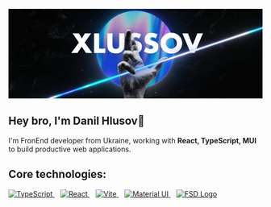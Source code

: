 <p align="center">
  <img src="./assets/github-banner-v3.gif" alt="Header" />
</p>

## Hey bro, I'm Danil Hlusov👋

I'm FronEnd developer from Ukraine, working with **React, TypeScript, MUI** to build productive web applications.

## Core technologies:

<p align="left">
  <a href="https://www.typescriptlang.org/" target="_blank" rel="noreferrer">
    <img src="https://raw.githubusercontent.com/danielcranney/readme-generator/main/public/icons/skills/typescript-colored.svg" width="36" height="36" alt="TypeScript" />
  </a>&nbsp;&nbsp;
  <a href="https://reactjs.org/" target="_blank" rel="noreferrer">
    <img src="https://raw.githubusercontent.com/danielcranney/readme-generator/main/public/icons/skills/react-colored.svg" width="36" height="36" alt="React" />
  </a>&nbsp;&nbsp;
  <a href="https://vitejs.dev/" target="_blank" rel="noreferrer">
    <img src="https://raw.githubusercontent.com/danielcranney/readme-generator/main/public/icons/skills/vite-colored.svg" width="36" height="36" alt="Vite" />
  </a>&nbsp;&nbsp;
  <a href="https://mui.com/" target="_blank" rel="noreferrer">
    <img src="https://raw.githubusercontent.com/danielcranney/readme-generator/main/public/icons/skills/materialui-colored.svg" width="36" height="36" alt="Material UI" />
  </a>&nbsp;&nbsp;
  <a href="https://feature-sliced.design/docs" target="_blank" rel="noreferrer">
    <img src="https://feature-sliced.design/ru/img/brand/logo-primary.png" alt="FSD Logo" width="auto" height="32" />
  </a>
</p>


<!-- <div align="center">
  <img src="./assets/github-banner-v3.gif" alt="Welcome to my GitHub profile" />
</div>


<h1 align="center">Hey bro, I'm Danil Hlusov</h1> -->

<!--  
<p align="center">
  Passionate developer from Ukraine, working with <strong>React, TypeScript, MUI</strong> to build productive web applications.
</p> 


<div align="center">
  <img src="https://your-gif-link.com/developer.gif" alt="Coding gif" width="500px" />
</div> 

---
 
### 🛠️ Main technologies

<p align="center">
  <img src="https://img.shields.io/badge/React-20232A?style=for-the-badge&logo=react&logoColor=61DAFB" alt="React Badge" />
  <img src="https://img.shields.io/badge/TypeScript-007ACC?style=for-the-badge&logo=typescript&logoColor=white" alt="TypeScript Badge" />
  <img src="https://img.shields.io/badge/MUI-007FFF?style=for-the-badge&logo=mui&logoColor=white" alt="MUI Badge" />

</p>

---

### 🔥 What I’m Currently Working On

- Building scalable web applications using **React** and **MUI**.
- Creating dynamic UI components with **TypeScript**.
- Exploring new front-end technologies to optimize performance.

---

### ✨ Fun Facts

- I love solving challenging problems and optimizing user experiences.
- Big fan of **design systems** and creating reusable components.
- Always learning new technologies to stay updated!

---

### 📈 GitHub Stats

<div align="center">
  <img src="https://github-readme-stats.vercel.app/api?username=your-username&show_icons=true&theme=radical" alt="Danil's GitHub Stats" />
</div>

---

### 🌍 Let's Connect

<p align="center">
  <a href="https://www.linkedin.com/in/your-profile/"><img src="https://img.shields.io/badge/LinkedIn-0A66C2?style=for-the-badge&logo=linkedin&logoColor=white" alt="LinkedIn Badge" /></a>
  <a href="mailto:your-email@example.com"><img src="https://img.shields.io/badge/Email-D14836?style=for-the-badge&logo=gmail&logoColor=white" alt="Email Badge" /></a>
</p>

- [Укрїнська](./README.ua.md)  --> 